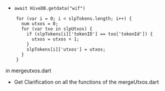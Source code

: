* `await HiveDB.getdata("wif")`


```
    for (var i = 0; i < slpTokens.length; i++) {
      num utxos = 0;
      for (var txo in slpUtxos) {
        if (slpTokens[i]['tokenID'] == txo['tokenId']) {
          utxos = utxos + 1;
        }
        slpTokens[i]['utxos'] = utxos;
      }
    }
```
in mergeutxos.dart

* Get Clarification on all the functions of the mergeUtxos.dart

